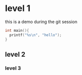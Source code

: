 # level 1 
this is a demo during the git session 
```c++
int main(){
  printf("%s\n", "hello");
}
```

## level 2 

### level 3    
